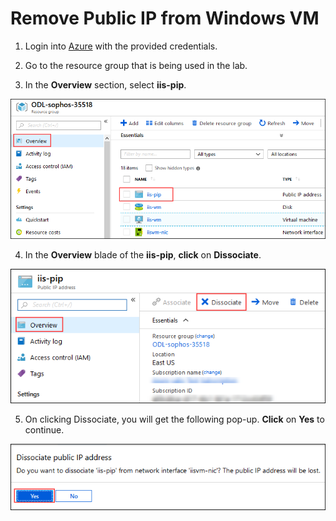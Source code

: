 # Remove Public IP from Windows VM  

1. Login into [Azure](https://portal.azure.com/) with the provided credentials.  
2. Go to the resource group that is being used in the lab.  

3. In the **Overview** section, select **iis-pip**.  
<img src="/images/select iis pip.png"/>  

4. In the **Overview** blade of the **iis-pip**, **click** on **Dissociate**.  
<img src="/images/dissociate pip.png"/>  

5. On clicking Dissociate, you will get the following pop-up. **Click** on **Yes** to continue.  
<img src="/images/dissociate yes.png"/>  

